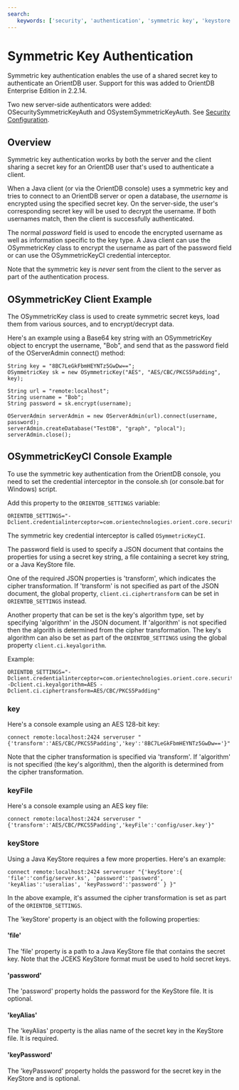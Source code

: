 ```yaml
---
search:
   keywords: ['security', 'authentication', 'symmetric key', 'keystore', 'AES', 'cipher']
---
```


# Symmetric Key Authentication
Symmetric key authentication enables the use of a shared secret key to authenticate an OrientDB user.  Support for this was added to OrientDB Enterprise Edition in 2.2.14.

Two new server-side authenticators were added: OSecuritySymmetricKeyAuth and OSystemSymmetricKeyAuth.  See [Security Configuration](Security-Config.md).

## Overview
Symmetric key authentication works by both the server and the client sharing a secret key for an OrientDB user that's used to authenticate a client.

When a Java client (or via the OrientDB console) uses a symmetric key and tries to connect to an OrientDB server or open a database, the *username* is encrypted using the specified secret key.  On the server-side, the user's corresponding secret key will be used to decrypt the username.  If both usernames match, then the client is successfully authenticated.

The normal *password* field is used to encode the encrypted username as well as information specific to the key type.  A Java client can use the OSymmetricKey class to encrypt the username as part of the password field or can use the OSymmetricKeyCI credential interceptor.

Note that the symmetric key is *never* sent from the client to the server as part of the authentication process.

## OSymmetricKey Client Example
The OSymmetricKey class is used to create symmetric secret keys, load them from various sources, and to encrypt/decrypt data.

Here's an example using a Base64 key string with an OSymmetricKey object to encrypt the username, "Bob", and send that as the password field of the OServerAdmin connect() method:

```
String key = "8BC7LeGkFbmHEYNTz5GwDw==";
OSymmetricKey sk = new OSymmetricKey("AES", "AES/CBC/PKCS5Padding", key);

String url = "remote:localhost";
String username = "Bob";
String password = sk.encrypt(username);

OServerAdmin serverAdmin = new OServerAdmin(url).connect(username, password);
serverAdmin.createDatabase("TestDB", "graph", "plocal");
serverAdmin.close();
```

## OSymmetricKeyCI Console Example
To use the symmetric key authentication from the OrientDB console, you need to set the credential interceptor in the console.sh (or console.bat for Windows) script.

Add this property to the `ORIENTDB_SETTINGS` variable:
```
ORIENTDB_SETTINGS="-Dclient.credentialinterceptor=com.orientechnologies.orient.core.security.symmetrickey.OSymmetricKeyCI"
```

The symmetric key credential interceptor is called `OSymmetricKeyCI`.

The password field is used to specify a JSON document that contains the properties for using a secret key string, a file containing a secret key string, or a Java KeyStore file.

One of the required JSON properties is 'transform', which indicates the cipher transformation.  If 'transform' is not specified as part of the JSON document, the global property, `client.ci.ciphertransform` can be set in `ORIENTDB_SETTINGS` instead.

Another property that can be set is the key's algorithm type, set by specifying 'algorithm' in the JSON document.  If 'algorithm' is not specified then the algorith is determined from the cipher transformation.  The key's algorithm can also be set as part of the `ORIENTDB_SETTINGS` using the global property `client.ci.keyalgorithm`.

Example:
```
ORIENTDB_SETTINGS="-Dclient.credentialinterceptor=com.orientechnologies.orient.core.security.symmetrickey.OSymmetricKeyCI -Dclient.ci.keyalgorithm=AES -Dclient.ci.ciphertransform=AES/CBC/PKCS5Padding"
```

### key
Here's a console example using an AES 128-bit key:
```
connect remote:localhost:2424 serveruser "{'transform':'AES/CBC/PKCS5Padding','key':'8BC7LeGkFbmHEYNTz5GwDw=='}"
```
Note that the cipher transformation is specified via 'transform'.  If 'algorithm' is not specified (the key's algorithm), then the algorith is determined from the cipher transformation.

### keyFile
Here's a console example using an AES key file:
```
connect remote:localhost:2424 serveruser "{'transform':'AES/CBC/PKCS5Padding','keyFile':'config/user.key'}"
```

### keyStore
Using a Java KeyStore requires a few more properties.  Here's an example:
```
connect remote:localhost:2424 serveruser "{'keyStore':{ 'file':'config/server.ks', 'password':'password', 'keyAlias':'useralias', 'keyPassword':'password' } }"
```
In the above example, it's assumed the cipher transformation is set as part of the `ORIENTDB_SETTINGS`.

The 'keyStore' property is an object with the following properties:
#### 'file'
The 'file' property is a path to a Java KeyStore file that contains the secret key. Note that the JCEKS KeyStore format must be used to hold secret keys.

#### 'password'
The 'password' property holds the password for the KeyStore file. It is optional.

#### 'keyAlias'
The 'keyAlias' property is the alias name of the secret key in the KeyStore file. It is required.

#### 'keyPassword'
The 'keyPassword' property holds the password for the secret key in the KeyStore and is optional.

